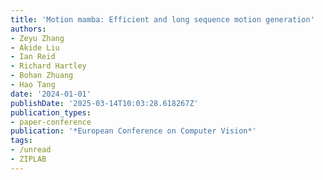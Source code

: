 ```yaml
---
title: 'Motion mamba: Efficient and long sequence motion generation'
authors:
- Zeyu Zhang
- Akide Liu
- Ian Reid
- Richard Hartley
- Bohan Zhuang
- Hao Tang
date: '2024-01-01'
publishDate: '2025-03-14T10:03:28.618267Z'
publication_types:
- paper-conference
publication: '*European Conference on Computer Vision*'
tags:
- /unread
- ZIPLAB
---
```

